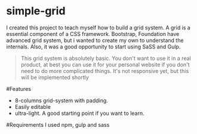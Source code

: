 # simple-grid
I created this project to teach myself how to build a grid system.
A grid is a essential component of a CSS framework. Bootstrap, Foundation have advanced grid system, but i wanted to create my own to understand the internals.
Also, it was a good opportunity to start using SaSS and Gulp.

> This grid system is absolutely basic. You don't want to use it in a real product, at best you can use it for your personal website if you don't need to do more complicated things.
> It's not responsive yet, but this will be implemented shortly

#Features
 - 8-columns grid-system with padding.
 - Easily editable 
 - ultra-light. A good starting point if you want to learn.
  
#Requirements
I used npm, gulp and sass